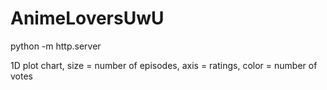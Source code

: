 # AnimeLoversUwU
python -m http.server

1D plot chart, size = number of episodes, axis = ratings, color = number of votes